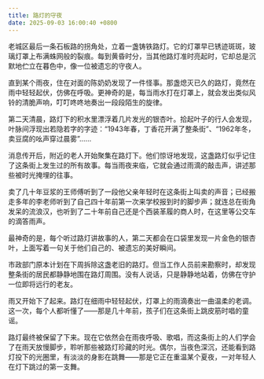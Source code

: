 ```yaml
---
title: 路灯的守夜
date: 2025-09-03 16:00:40 +0800
---
```


老城区最后一条石板路的拐角处，立着一盏铸铁路灯。它的灯罩早已锈迹斑斑，玻璃灯罩上布满蛛网般的裂痕。每到黄昏时分，当其他路灯准时亮起时，它却总是沉默地伫立在暮色中，像一位被遗忘的守夜人。

直到某个雨夜，住在对面的陈奶奶发现了一件怪事。那盏熄灭已久的路灯，竟然在雨中轻轻起伏，仿佛在呼吸。更神奇的是，每当雨水打在灯罩上，就会发出类似风铃的清脆声响，叮叮咚咚地奏出一段段陌生的旋律。

第二天清晨，路灯下的积水里漂浮着几片发光的银杏叶。拾起叶子的行人会发现，叶脉间浮现出若隐若字的字迹：“1943年春，丁香花开满了整条街”、“1962年冬，卖豆腐的吆声穿过晨雾”……

消息传开后，附近的老人开始聚集在路灯下。他们惊讶地发现，这盏路灯似乎记住了这条街上发生过的所有故事。每当雨夜来临，它就会通过雨滴的敲击声，讲述那些被时光掩埋的往事。

卖了几十年豆浆的王师傅听到了一段他父亲年轻时在这条街上叫卖的声音；已经搬走多年的李老师听到了自己四十年前第一次来学校报到时的脚步声；就连总在街角发呆的流浪汉，也听到了二十年前自己还是个西装革履的商人时，在这里等公交车的滴答雨声。

最神奇的是，每个听过路灯讲故事的人，第二天都会在口袋里发现一片金色的银杏叶，上面写着一句关于他们自己的、被遗忘的美好瞬间。

市政部门原本计划在下周拆除这盏老旧的路灯。但当工作人员前来勘察时，却发现整条街的居民都静静地围在路灯周围。没有人说话，只是静静地站着，仿佛在守护一位即将远行的老友。

雨又开始下了起来。路灯在细雨中轻轻起伏，灯罩上的雨滴奏出一曲温柔的老调。这一次，每个人都听懂了——那是几十年前，孩子们在这条街上跳皮筋时唱的童谣。

路灯最终被保留了下来。现在它依然会在雨夜呼吸、歌唱，而这条街上的人们学会了在雨天放慢脚步，聆听那些被路灯珍藏的时光。偶尔，当夜色深沉，还能看到路灯投下的光圈里，有淡淡的身影在跳舞——那是它正在重温某个夏夜，一对年轻人在灯下跳过的第一支舞。
